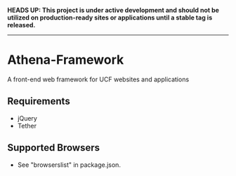 **HEADS UP: This project is under active development and should not be utilized on production-ready sites or applications until a stable tag is released.**

---

# Athena-Framework
A front-end web framework for UCF websites and applications

## Requirements
- jQuery
- Tether

## Supported Browsers
- See "browserslist" in package.json.
